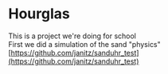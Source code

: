 
Hourglas
=========

This is a project we're doing for school<br>
First we did a simulation of the sand "physics"<br>
[https://github.com/janitz/sanduhr_test](https://github.com/janitz/sanduhr_test)